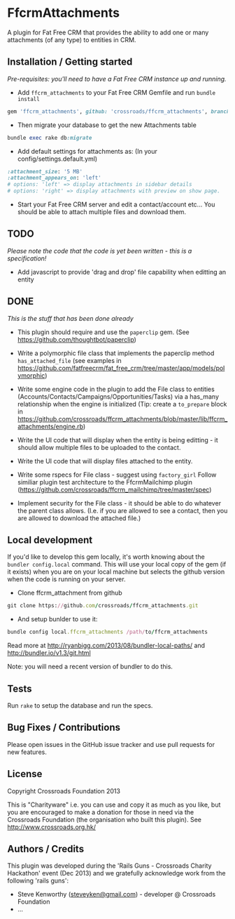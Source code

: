 # FfcrmAttachments

A plugin for Fat Free CRM that provides the ability to add one or many attachments (of any type) to entities in CRM.
## Installation / Getting started

_Pre-requisites: you'll need to have a Fat Free CRM instance up and running._

* Add ```ffcrm_attachments``` to your Fat Free CRM Gemfile and run ```bundle install```
```ruby
gem 'ffcrm_attachments', github: 'crossroads/ffcrm_attachments', branch: 'master'
```

* Then migrate your database to get the new Attachments table
```ruby
bundle exec rake db:migrate
```

* Add default settings for attachments as: (In your config/settings.default.yml)
```ruby
:attachment_size: '5 MB'
:attachment_appears_on: 'left'
# options: 'left' => display attachments in sidebar details
# options: 'right' => display attachments with preview on show page.
```

* Start your Fat Free CRM server and edit a contact/account etc... You should be able to attach multiple files and download them.

## TODO

*Please note the code that the code is yet been written - this is a specification!*

* Add javascript to provide 'drag and drop' file capability when editting an entity

## DONE

*This is the stuff that has been done already*

* This plugin should require and use the ```paperclip``` gem. (See https://github.com/thoughtbot/paperclip)

* Write a polymorphic file class that implements the paperclip method ```has_attached_file``` (see examples in https://github.com/fatfreecrm/fat_free_crm/tree/master/app/models/polymorphic)

* Write some engine code in the plugin to add the File class to entities (Accounts/Contacts/Campaigns/Opportunities/Tasks) via a has_many relationship when the engine is initialized (Tip: create a ```to_prepare``` block in https://github.com/crossroads/ffcrm_attachments/blob/master/lib/ffcrm_attachments/engine.rb)

* Write the UI code that will display when the entity is being editting - it should allow multiple files to be uploaded to the contact.

* Write the UI code that will display files attached to the entity.

* Write some rspecs for File class - suggest using ```factory_girl``` Follow similiar plugin test architecture to the FfcrmMailchimp plugin (https://github.com/crossroads/ffcrm_mailchimp/tree/master/spec)

* Implement security for the File class - it should be able to do whatever the parent class allows. (I.e. if you are allowed to see a contact, then you are allowed to download the attached file.)

## Local development

If you'd like to develop this gem locally, it's worth knowing about the ```bundler config.local``` command. This will use your local copy of the gem (if it exists) when you are on your local machine but selects the github version when the code is running on your server.

* Clone ffcrm_attachment from github
```ruby
git clone https://github.com/crossroads/ffcrm_attachments.git
```
* And setup bunlder to use it:
```ruby
bundle config local.ffcrm_attachments /path/to/ffcrm_attachments
```

Read more at http://ryanbigg.com/2013/08/bundler-local-paths/ and http://bundler.io/v1.3/git.html

Note: you will need a recent version of bundler to do this.

## Tests

Run ```rake``` to setup the database and run the specs.

## Bug Fixes / Contributions

Please open issues in the GitHub issue tracker and use pull requests for new features.

## License

Copyright Crossroads Foundation 2013

This is "Charityware" i.e. you can use and copy it as much as you like,
but you are encouraged to make a donation for those in need via the
Crossroads Foundation (the organisation who built this plugin). See http://www.crossroads.org.hk/

## Authors / Credits

This plugin was developed during the 'Rails Guns - Crossroads Charity Hackathon' event (Dec 2013) and we gratefully acknowledge work from the following 'rails guns':

* Steve Kenworthy (steveyken@gmail.com) - developer @ Crossroads Foundation
* ...
